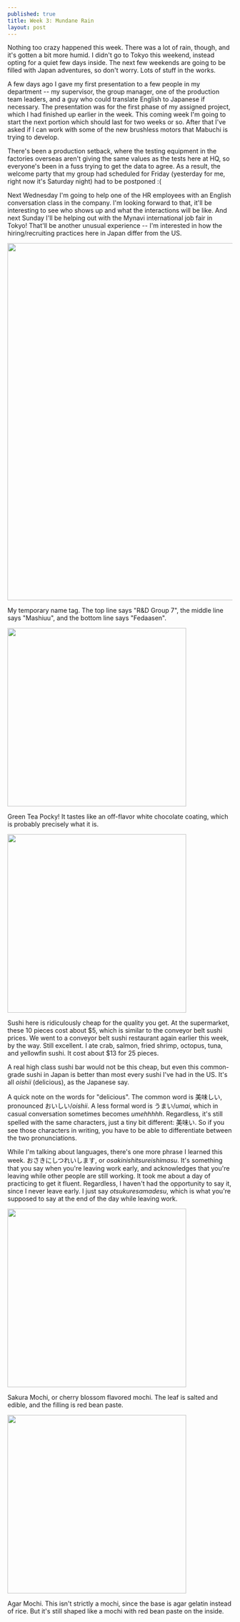```yaml
---
published: true
title: Week 3: Mundane Rain
layout: post
---
```

Nothing too crazy happened this week. There was a lot of rain, though, and it's gotten a bit more humid. I didn't go to Tokyo this weekend, instead opting for a quiet few days inside. The next few weekends are going to be filled with Japan adventures, so don't worry. Lots of stuff in the works.

A few days ago I gave my first presentation to a few people in my department -- my supervisor, the group manager, one of the production team leaders, and a guy who could translate English to Japanese if necessary. The presentation was for the first phase of my assigned project, which I had finished up earlier in the week. This coming week I'm going to start the next portion which should last for two weeks or so. After that I've asked if I can work with some of the new brushless motors that Mabuchi is trying to develop. 

There's been a production setback, where the testing equipment in the factories overseas aren't giving the same values as the tests here at HQ, so everyone's been in a fuss trying to get the data to agree. As a result, the welcome party that my group had scheduled for Friday (yesterday for me, right now it's Saturday night) had to be postponed :(

Next Wednesday I'm going to help one of the HR employees with an English conversation class in the company. I'm looking forward to that, it'll be interesting to see who shows up and what the interactions will be like. And next Sunday I'll be helping out with the Mynavi international job fair in Tokyo! That'll be another unusual experience -- I'm interested in how the hiring/recruiting practices here in Japan differ from the US. 

<a href="https://farm8.staticflickr.com/7541/27597637795_64203b0cbb_h.jpg"><img src="https://farm8.staticflickr.com/7541/27597637795_64203b0cbb_h.jpg" style="width:800px"></a>

  My temporary name tag. The top line says "R&D Group 7", the middle line says "Mashiuu", and the bottom line says "Fedaasen".

<a href="https://farm8.staticflickr.com/7270/27597637365_4d967326b4_z.jpg"><img src="https://farm8.staticflickr.com/7270/27597637365_4d967326b4_z.jpg" style="width:400px"></a>

 Green Tea Pocky! It tastes like an off-flavor white chocolate coating, which is probably precisely what it is. 

<a href="https://farm8.staticflickr.com/7230/27597638325_9e83673602_z.jpg"><img src="https://farm8.staticflickr.com/7230/27597638325_9e83673602_z.jpg" style="width:400px"></a>

  Sushi here is ridiculously cheap for the quality you get. At the supermarket, these 10 pieces cost about $5, which is similar to the conveyor belt sushi prices. We went to a conveyor belt sushi restaurant again earlier this week, by the way. Still excellent. I ate crab, salmon, fried shrimp, octopus, tuna, and yellowfin sushi. It cost about $13 for 25 pieces. 

A real high class sushi bar would not be this cheap, but even this common-grade sushi in Japan is better than most every sushi I've had in the US. It's all _oishii_ (delicious), as the Japanese say. 

A quick note on the words for "delicious". The common word is 美味しい, pronounced おいしい/_oishii_. A less formal word is うまい/_umai_, which in casual conversation sometimes becomes _umehhhhh_. Regardless, it's still spelled with the same characters, just a tiny bit different: 美味い. So if you see those characters in writing, you have to be able to differentiate between the two pronunciations.

While I'm talking about languages, there's one more phrase I learned this week. おさきにしつれいします, or _osakinishitsureishimasu_. It's something that you say when you're leaving work early, and acknowledges that you're leaving while other people are still working. It took me about a day of practicing to get it fluent. Regardless, I haven't had the opportunity to say it, since I never leave early. I just say _otsukuresamadesu_, which is what you're supposed to say at the end of the day while leaving work. 

  <a href="https://farm8.staticflickr.com/7251/27597637245_03673e5844_z.jpg"><img src="https://farm8.staticflickr.com/7251/27597637245_03673e5844_z.jpg" style="width:400px"></a>

  Sakura Mochi, or cherry blossom flavored mochi. The leaf is salted and edible, and the filling is red bean paste.

  <a href="https://farm8.staticflickr.com/7437/27597636075_ae97ce7cb9_z.jpg"><img src="https://farm8.staticflickr.com/7437/27597636075_ae97ce7cb9_z.jpg" style="width:400px"></a>

  Agar Mochi. This isn't strictly a mochi, since the base is agar gelatin instead of rice. But it's still shaped like a mochi with red bean paste on the inside.
